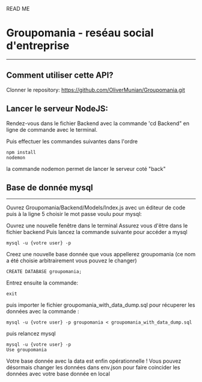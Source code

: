 READ ME

# Groupomania - reséau social d'entreprise
---------------------------------
## Comment utiliser cette API?

Clonner le repository:
https://github.com/OliverMunian/Groupomania.git

## Lancer le serveur NodeJS:

Rendez-vous dans le fichier Backend avec la commande 'cd Backend" en ligne de commande avec le terminal. 

Puis effectuer les commandes suivantes dans l'ordre
```
npm install
nodemon
```
la commande nodemon permet de lancer le serveur coté "back"





## Base de donnée mysql
---------------------------------
Ouvrez Groupomania/Backend/Models/Index.js avec un éditeur de code puis à la ligne 5 choisir le mot passe voulu pour mysql:

Ouvrez une nouvelle fenêtre dans le terminal
Assurez vous d'être dans le fichier backend
Puis lancez la commande suivante pour accéder a mysql

```
mysql -u {votre user} -p
```

Creez une nouvelle base donnée que vous appellerez groupomania (ce nom a été choisie arbitrairement vous pouvez le changer)

```
CREATE DATABASE groupomania;
```
Entrez ensuite la commande:
```
exit
```
puis importer le fichier groupomania_with_data_dump.sql pour récuperer les données avec la commande :
```
mysql -u {votre user} -p groupomania < groupomania_with_data_dump.sql
```
puis relancez mysql

```
mysql -u {votre user} -p
Use groupomania
```

Votre base donnée avec la data est enfin opérationnelle ! Vous pouvez désormais changer les données dans env.json pour faire coincider les données avec votre base donnée en local

